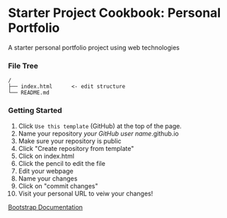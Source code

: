 # Starter Project Cookbook: Personal Portfolio
A starter personal portfolio project using web technologies

### File Tree
```
/
├── index.html      <- edit structure
└── README.md
```

### Getting Started

1. Click `Use this template` (GitHub) at the top of the page.
2. Name your repository *your GitHub user name*.github.io
3. Make sure your repository is public
4. Click "Create repository from template"
5. Click on index.html
6. Click the pencil to edit the file
7. Edit your webpage
8. Name your changes
9. Click on "commit changes"
10. Visit your personal URL to veiw your changes!

[Bootstrap Documentation](https://getbootstrap.com/docs/4.0/getting-started/introduction/)

